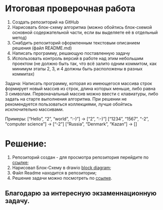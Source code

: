 # Итоговая проверочная работа
1. Создать репозиторий на GitHub
2. Нарисовать блок-схему алгоритма (можно обойтись блок-схемой основной содержательной части, если вы выделяете её в отдельный метод)
3. Снабдить репозиторий оформленным текстовым описанием решения (файл README.md)
4. Написать программу, решающую поставленную задачу
5. Использовать контроль версий в работе над этим небольшим проектом (не должно быть так, что всё залито одним коммитом, как минимум этапы 2, 3, и 4 должны быть расположены в разных коммитах)

Задача: Написать программу, которая из имеющегося массива строк формирует новый массив из строк, длина которых меньше, либо равна 3 символам. Первоначальный массив можно ввести с клавиатуры, либо задать на старте выполнения алгоритма. При решении не рекомендуется пользоваться коллекциями, лучше обойтись исключительно массивами.

Примеры:
[“Hello”, “2”, “world”, “:-)”] → [“2”, “:-)”]
[“1234”, “1567”, “-2”, “computer science”] → [“-2”]
[“Russia”, “Denmark”, “Kazan”] → []
# Решение:
1. Репозиторий создан - для просмотра репозитория перейдите по [ссылке](https://github.com/BogdanFad/first-verification-work);
2. Нарисовал Блок-Схему в drawio [block diagram](https://github.com/BogdanFad/first-verification-work/blob/master/block%20diagram.drawio.png);
3. Файл Readme находится в репозитории;
4. Решение задачи можно посмотреть по [ссылке](https://github.com/BogdanFad/first-verification-work/blob/master/Task/Program.cs).
## Благодарю за интересную экзаменнационную задачу.
